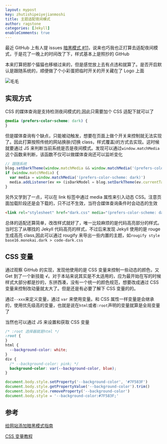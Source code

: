```yaml
---
layout: mypost
key: zhutishipeiyejianmoshi
title: 主题适配夜间模式
author: ragstone
categories: [Jekyll]
enableComments: true
---
```


最近 GitHub 上有人提 issues [暗黑模式 #11](https://github.com/TMaize/tmaize-blog/issues/11)，说来也巧我也正打算去适配夜间模式，于是花了一晚上的时间改了下，样式基本上是照抄的 GitHub

本来打算把那个猫猫也移植过来的，但是感觉放上去有点违和就算了。是否开启默认是跟随系统的，顺便做了个小彩蛋把临时开关的开关藏在了 Logo 上面

![毛毛](https://cn.bing.com/th?id=OHR.AtchafalayaMoss_ZH-CN6079994094_UHD.jpg&rf=LaDigue_UHD.jpg&w=3840&h=2160&c=8&rs=1&o=3&r=0)

## 实现方式

CSS 的媒体查询是支持检测夜间模式的,因此只需要加个 CSS 适配下就可以了

```css
@media (prefers-color-scheme: dark) {
}
```

但是媒体查询有个缺点，只能被动触发，想要在页面上做个开关来控制就无法实现了。因此打算按照传统的网站换肤(切换 class，样式覆盖)的方式去实现。这时候就要通过 JS 来判断当前系统是否是夜间模式。发现可以通过`window.matchMedia`这个函数来判断，该函数不仅可以做媒体查询还可以监听变化

```js
// 跟随系统
blog.setDarkTheme(window.matchMedia && window.matchMedia('(prefers-color-scheme: dark)').matches)
if (window.matchMedia) {
  var media = window.matchMedia('(prefers-color-scheme: dark)')
  media.addListener(ev => (isDarkModel = blog.setDarkTheme(ev.currentTarget.matches)))
}
```

另外又学到了一点，可以在 link 标签中通过 media 属性来引入动态 CSS。注意页面加载阶段还是会下载的，只不过不生效，当符合媒体查询条件时会动态的生效

```html
<link rel="stylesheet" href="dark.css" media="(prefers-color-scheme: dark)" />
```

总体的适配还算简单，改改样式就好了，唯一比较麻烦的是代码高亮部分的样式。当时忘了从哪找的 Jekyll 代码高亮的样式，不过后来发现 Jekyll 使用的是 rouge 生成高亮 class,因此可以通过 rougify 来导出一些内置的主题，如`rougify style base16.monokai.dark > code-dark.css`

## CSS 变量

通过观察 GitHub 的实现，发现他使用的是 CSS 变量来控制一些动态的颜色，又 Get 到了一个新技能 √。对于本站来说其实是不太适用的，应为最开始在写的时候样式大部分都是抄的，东拼西凑，没有一个统一的颜色规范，想要改成通过 CSS 变量来控制改动量就太大了。但是还是有必要了解下 CSS 变量的的。

通过`--xxx`来定义变量，通过 `var` 来使用变量。和 CSS 属性一样变量是会继承的，使用优先级高的变量，也就是说在`html`或者`:root`声明的变量就算是全局变量了

当然也可以通过 JS 来设置和获取 CSS 变量

```css
/* :root 选择器就是html */
:root {
}
html {
  --background-color: white;
}
div {
  /* --background-color: pink; */
  background-color: var(--background-color, blue);
}
```

```js
document.body.style.setProperty('--background-color', '#7F583F')
document.body.style.getPropertyValue('--background-color').trim()
document.body.style.removeProperty('--background-color')
document.body.style = '--background-color:#7F583F;'
```

## 参考

[给网站添加暗黑模式指南 ](https://zhuanlan.zhihu.com/p/122420592)

[CSS 变量教程](http://www.ruanyifeng.com/blog/2017/05/css-variables.html)
